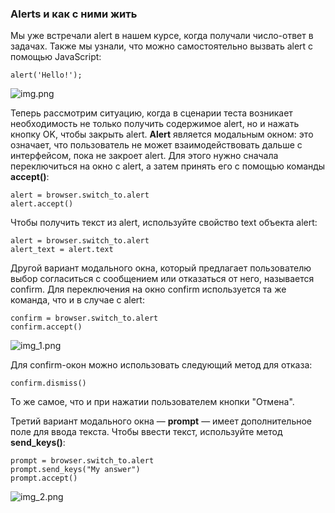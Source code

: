 ### Alerts и как с ними жить

Мы уже встречали alert в нашем курсе, когда получали число-ответ в задачах. Также мы узнали, что можно самостоятельно вызвать alert с помощью JavaScript:

```alert('Hello!');```

![img.png](img.png)

Теперь рассмотрим ситуацию, когда в сценарии теста возникает необходимость не только получить содержимое alert, но и нажать кнопку OK, чтобы закрыть alert. **Alert** является модальным окном: это означает, что пользователь не может взаимодействовать дальше с интерфейсом, пока не закроет alert. Для этого нужно сначала переключиться на окно с alert, а затем принять его с помощью команды **accept()**:

```
alert = browser.switch_to.alert
alert.accept()
```
Чтобы получить текст из alert, используйте свойство text объекта alert:

```
alert = browser.switch_to.alert
alert_text = alert.text
```
Другой вариант модального окна, который предлагает пользователю выбор согласиться с сообщением или отказаться от него, называется confirm. Для переключения на окно confirm используется та же команда, что и в случае с alert:
```
confirm = browser.switch_to.alert
confirm.accept()
```

![img_1.png](img_1.png)

Для confirm-окон можно использовать следующий метод для отказа:

```confirm.dismiss()```

То же самое, что и при нажатии пользователем кнопки "Отмена".

Третий вариант модального окна — **prompt** — имеет дополнительное поле для ввода текста. Чтобы ввести текст, используйте метод **send_keys()**:
```
prompt = browser.switch_to.alert
prompt.send_keys("My answer")
prompt.accept()
```

![img_2.png](img_2.png)